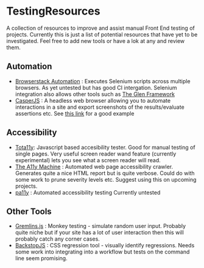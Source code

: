 # TestingResources
A collection of resources to improve and assist manual Front End testing of projects.
Currently this is just a list of potential resources that have yet to be investigated.
Feel free to add new tools or have a lok at any and review them.

## Automation
* [Browserstack Automation](https://www.browserstack.com/automate) : Executes Selenium scripts across multiple browsers. As yet untested but has good CI intergation. Selenium integration also allows other tools such as [The Glen Framework](http://galenframework.com/)
* [CasperJS]() : A headless web browser allowing you to automate interactions in a site and export screenshots of the results/evaluate assertions etc. See [this link](https://www.helpscout.net/blog/functional-testing-casperjs/) for a good example

## Accessibility
* [Tota11y](http://khan.github.io/tota11y/): Javascript based accesibility tester. Good for manual testing of single pages. Very useful screen reader wand feature (currently experimental) lets you see what a screen reader will read.
* [The A11y Machine](https://github.com/liip/TheA11yMachine) : Automated web page accessibility crawler.
Generates quite a nice HTML report but is quite verbose. Could do with some work to prune severity levels etc. Suggest using this on upcoming projects.
* [pa11y](https://github.com/pa11y/pa11y) : Automated accessibility testing
Currently untested

## Other Tools
* [Gremlins.js](https://github.com/marmelab/gremlins.js) : Monkey testing - simulate random user input.
Probably quite niche but if your site has a lot of user interaction then this will probably catch any corner cases.
* [BackstopJS](https://garris.github.io/BackstopJS/) : CSS regression tool - visually identify regressions. Needs some work into integrating into a workflow but tests on the command line seem promising.
